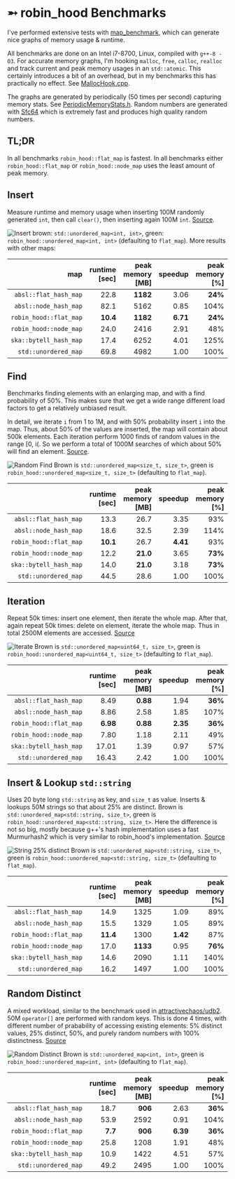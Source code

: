 ➵ robin_hood Benchmarks
=======================

I've performed extensive tests with [map_benchmark](https://github.com/martinus/map_benchmark), which can generate nice graphs of memory usage & runtime. 

All benchmarks are done on an Intel i7-8700, Linux, compiled with `g++-8 -O3`. For accurate memory graphs, I'm hooking `malloc`, `free`, `calloc`, `realloc` and track current and peak memory usages in an `std::atomic`. This certainly introduces a bit of an overhead, but in my benchmarks this has practically no effect. See [MallocHook.cpp](https://github.com/martinus/map_benchmark/blob/master/src/app/MallocHook.cpp). 

The graphs are generated by periodically (50 times per second) capturing memory stats. See [PeriodicMemoryStats.h](https://github.com/martinus/map_benchmark/blob/master/src/app/PeriodicMemoryStats.h). Random numbers are generated with [Sfc64](https://github.com/martinus/map_benchmark/blob/master/src/app/sfc64.h) which is extremely fast and produces high quality random numbers.

## TL;DR

In all benchmarks `robin_hood::flat_map` is fastest.
In all benchmarks either `robin_hood::flat_map` or `robin_hood::node_map` uses the least amount of peak memory.


## Insert
Measure runtime and memory usage when inserting 100M randomly generated `int`, then call `clear()`, then inserting
again 100M `int`.
[Source](https://github.com/martinus/map_benchmark/blob/4f4ed87d1e73082bf1fde5e14e8c24b825c09db9/src/benchmarks/Insert.cpp#L5).

![Insert](insert_int.png)
brown: `std::unordered_map<int, int>`, green: `robin_hood::unordered_map<int, int>` (defaulting to `flat_map`). More results with other maps:

|       map                 | runtime [sec] | peak memory [MB] |  speedup    | peak memory [%] |
|--------------------------:|--------------:|-----------------:|-----------:|----------------:|
|     `absl::flat_hash_map` |          22.8 |         **1182** |   3.06     |    **24%**      |
|     `absl::node_hash_map` |          82.1 |             5162 |   0.85     |   104%          |
|    `robin_hood::flat_map` |      **10.4** |         **1182** |  **6.71**  |    **24%**      |
|    `robin_hood::node_map` |          24.0 |             2416 |   2.91     |    48%          |
|    `ska::bytell_hash_map` |          17.4 |             6252 |   4.01     |   125%          |
|      `std::unordered_map` |          69.8 |             4982 |   1.00     |   100%          |

## Find
Benchmarks finding elements with an enlarging map, and with a find probability of 50%. This makes sure that we get a
wide range different load factors to get a relatively unbiased result.

In detail, we iterate `i` from 1 to 1M, and with 50% probability insert `i` into the map. Thus, about 50% of the
values are inserted, the map will contain about 500k elements. Each iteration perform 1000 finds of random values
in the range [0, i(. So we perform a total of 1000M searches of which about 50% will find an element.
[Source](https://github.com/martinus/map_benchmark/blob/a62f9a4c1be91b726c73e26653610dec5bb74849/src/benchmarks/RandomFind.cpp#L6).

![Random Find](random_find.png) Brown is `std::unordered_map<size_t, size_t>`, green is `robin_hood::unordered_map<size_t, size_t>` (defaulting to `flat_map`).

|                           | runtime [sec] | peak memory [MB] |  speedup    | peak memory [%] |
|--------------------------:|--------------:|-----------------:|------------:|----------------:|
|     `absl::flat_hash_map` |          13.3 |             26.7 |  3.35       |    93%          |
|     `absl::node_hash_map` |          18.6 |             32.5 |  2.39       |   114%          |
|    `robin_hood::flat_map` |      **10.1** |             26.7 |  **4.41**   |    93%          |
|    `robin_hood::node_map` |          12.2 |         **21.0** |  3.65       |    **73%**      |
|    `ska::bytell_hash_map` |          14.0 |         **21.0** |  3.18       |    **73%**      |
|      `std::unordered_map` |          44.5 |             28.6 |  1.00       |   100%          |


## Iteration

Repeat 50k times: insert one element, then iterate the whole map. After that, again repeat 50k times: delete on element, iterate the whole map. Thus in total 2500M elements are accessed. [Source](https://github.com/martinus/map_benchmark/blob/898a5c6d647df57692a9277d3cd1ed19a865dac4/src/benchmarks/Iterate.cpp#L5)

![Iterate](iterate.png)
Brown is `std::unordered_map<uint64_t, size_t>`, green is `robin_hood::unordered_map<uint64_t, size_t>` (defaulting to `flat_map`). 

|                           | runtime [sec] | peak memory [MB] |  speedup    | peak memory [%] |
|--------------------------:|--------------:|-----------------:|------------:|----------------:|
|     `absl::flat_hash_map` |          8.49 |         **0.88** |  1.94       |   **36%**       |
|     `absl::node_hash_map` |          8.86 |             2.58 |  1.85       |   107%          |
|    `robin_hood::flat_map` |      **6.98** |         **0.88** |  **2.35**   |   **36%**       |
|    `robin_hood::node_map` |          7.80 |             1.18 |  2.11       |    49%          |
|    `ska::bytell_hash_map` |         17.01 |             1.39 |  0.97       |    57%          |
|      `std::unordered_map` |         16.43 |             2.42 |  1.00       |   100%          |

## Insert & Lookup `std::string`

Uses 20 byte long `std::string` as key, and `size_t` as value. Inserts & lookups 50M strings so that about 25% are distinct. Brown is `std::unordered_map<std::string, size_t>`, green is `robin_hood::unordered_map<std::string, size_t>`. Here the difference is not so big, mostly because g++'s hash implementation uses a fast Murmurhash2 which is very similar to robin_hood's implementation. [Source](https://github.com/martinus/map_benchmark/blob/4f4ed87d1e73082bf1fde5e14e8c24b825c09db9/src/benchmarks/Strings.cpp#L44)

![String 25% distinct](string25.png)
Brown is `std::unordered_map<std::string, size_t>`, green is `robin_hood::unordered_map<std::string, size_t>` (defaulting to `flat_map`).

|                           | runtime [sec] | peak memory [MB] |  speedup    | peak memory [%] |
|--------------------------:|--------------:|-----------------:|------------:|----------------:|
|     `absl::flat_hash_map` |          14.9 |             1325 |  1.09       |   89%           |
|     `absl::node_hash_map` |          15.5 |             1329 |  1.05       |   89%           |
|    `robin_hood::flat_map` |      **11.4** |             1300 |  **1.42**   |   87%           |
|    `robin_hood::node_map` |          17.0 |         **1133** |  0.95       |   **76%**       |
|    `ska::bytell_hash_map` |          14.6 |             2090 |  1.11       |   140%          |
|      `std::unordered_map` |          16.2 |             1497 |  1.00       |   100%          |

## Random Distinct

A mixed workload, similar to the benchmark used in [attractivechaos/udb2](https://github.com/attractivechaos/udb2). 50M `operator[]` are performed with random keys. This is done 4 times, with different number of prabability of accessing existing elements: 5% distinct values, 25% distinct, 50%, and purely random numbers with 100% distinctness. [Source](https://github.com/martinus/map_benchmark/blob/4f4ed87d1e73082bf1fde5e14e8c24b825c09db9/src/benchmarks/RandomDistinct.cpp#L5)

![Random Distinct](random_distinct2.png)
Brown is `std::unordered_map<int, int>`, green is `robin_hood::unordered_map<int, int>` (defaulting to `flat_map`).

|                           | runtime [sec] | peak memory [MB] |  speedup    | peak memory [%] |
|--------------------------:|--------------:|-----------------:|------------:|----------------:|
|     `absl::flat_hash_map` |          18.7 |          **906** |  2.63       |   **36%**       |
|     `absl::node_hash_map` |          53.9 |             2592 |  0.91       |   104%          |
|    `robin_hood::flat_map` |       **7.7** |          **906** |  **6.39**   |   **36%**       |
|    `robin_hood::node_map` |          25.8 |             1208 |  1.91       |    48%          |
|    `ska::bytell_hash_map` |          10.9 |             1422 |  4.51       |    57%          |
|      `std::unordered_map` |          49.2 |             2495 |  1.00       |   100%          |

